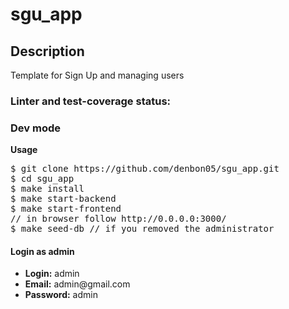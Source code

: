 # sgu_app

## Description
<p>Template for Sign Up and managing users</p>

### Linter and test-coverage status:

### Dev mode
<b>Usage</b>
<pre>
$ git clone https://github.com/denbon05/sgu_app.git
$ cd sgu_app
$ make install
$ make start-backend
$ make start-frontend
// in browser follow http://0.0.0.0:3000/
$ make seed-db // if you removed the administrator
</pre>

#### Login as admin
<ul>
<li><b>Login:</b> admin</li>
<li><b>Email:</b> admin@gmail.com</li>
<li><b>Password:</b> admin</li>
</ul>
